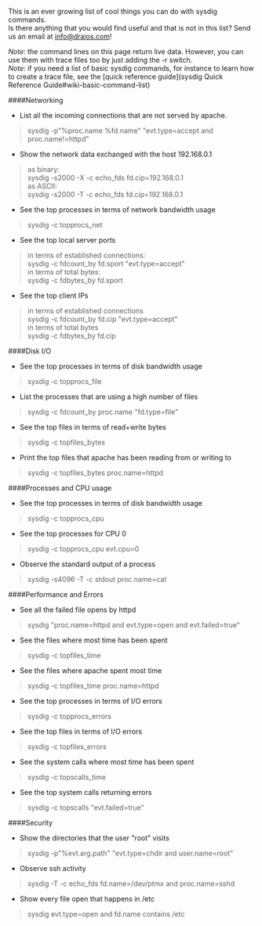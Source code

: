 This is an ever growing list of cool things you can do with sysdig commands.  
Is there anything that you would find useful and that is not in this list? Send us an email at info@draios.com!
  
_Note_: the command lines on this page return live data. However, you can use them with trace files too by just adding the -r<filename> switch.  
_Note_: if you need a list of basic sysdig commands, for instance to learn how to create a trace file, see the [quick reference guide](sysdig Quick Reference Guide#wiki-basic-command-list)
  
####Networking
* List all the incoming connections that are not served by apache.
> sysdig -p"%proc.name %fd.name" "evt.type=accept and proc.name!=httpd"

* Show the network data exchanged with the host 192.168.0.1  
> as binary:  
> sysdig -s2000 -X -c echo_fds fd.cip=192.168.0.1  
as ASCII:  
> sysdig -s2000 -T -c echo_fds fd.cip=192.168.0.1

* See the top processes in terms of network bandwidth usage
> sysdig -c topprocs_net

* See the top local server ports  
> in terms of established connections:  
> sysdig -c fdcount_by fd.sport "evt.type=accept"  
> in terms of total bytes:  
> sysdig -c fdbytes_by fd.sport

* See the top client IPs  
> in terms of established connections  
> sysdig -c fdcount_by fd.cip "evt.type=accept"  
> in terms of total bytes  
> sysdig -c fdbytes_by fd.cip

####Disk I/O
* See the top processes in terms of disk bandwidth usage
> sysdig -c topprocs_file

* List the processes that are using a high number of files
> sysdig -c fdcount_by proc.name "fd.type=file"

* See the top files in terms of read+write bytes
> sysdig -c topfiles_bytes

* Print the top files that apache has been reading from or writing to
> sysdig -c topfiles_bytes proc.name=httpd

####Processes and CPU usage
* See the top processes in terms of disk bandwidth usage
> sysdig -c topprocs_cpu

* See the top processes for CPU 0
> sysdig -c topprocs_cpu evt.cpu=0

* Observe the standard output of a process
> sysdig -s4096 -T -c stdout proc.name=cat

####Performance and Errors

* See all the failed file opens by httpd
> sysdig "proc.name=httpd and evt.type=open and evt.failed=true"

* See the files where most time has been spent
> sysdig -c topfiles_time

* See the files where apache spent most time
> sysdig -c topfiles_time proc.name=httpd

* See the top processes in terms of I/O errors
> sysdig -c topprocs_errors

* See the top files in terms of I/O errors
> sysdig -c topfiles_errors

* See the system calls where most time has been spent
> sysdig -c topscalls_time

* See the top system calls returning errors
> sysdig -c topscalls "evt.failed=true"

####Security

* Show the directories that the user "root" visits
> sysdig -p"%evt.arg.path" "evt.type=chdir and user.name=root"

* Observe ssh activity
> sysdig -T -c echo_fds fd.name=/dev/ptmx and proc.name=sshd

* Show every file open that happens in /etc
> sysdig evt.type=open and fd.name contains /etc